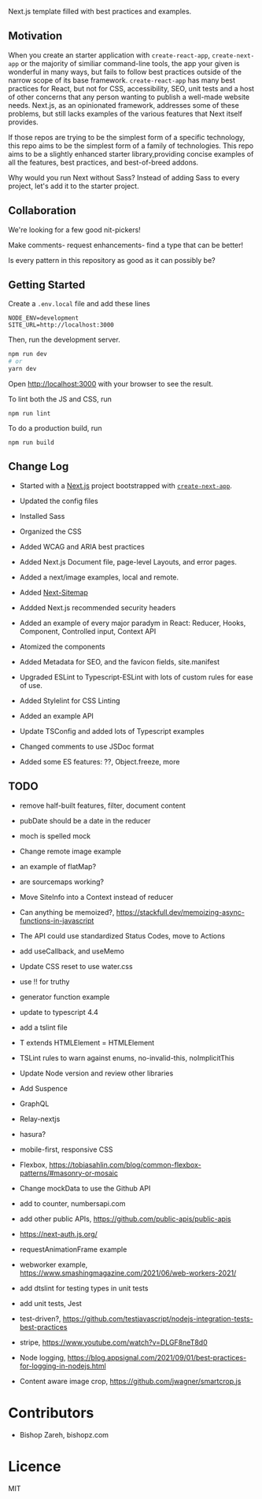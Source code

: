 
Next.js template filled with best practices and examples.

## Motivation

When you create an starter application with `create-react-app`, `create-next-app` or the majority of similiar command-line tools, the app your given is wonderful in many ways, but fails to follow best practices outside of the narrow scope of its base framework. `create-react-app` has many best practices for React, but not for CSS, accessibility, SEO, unit tests and a host of other concerns that any person wanting to publish a well-made website needs. Next.js, as an opinionated framework, addresses some of these problems, but still lacks examples of the various features that Next itself provides.

If those repos are trying to be the simplest form of a specific technology, this repo aims to be the simplest form of a family of technologies. This repo aims to be a slightly enhanced starter library,providing concise examples of all the features, best practices, and best-of-breed addons.

Why would you run Next without Sass? Instead of adding Sass to every project, let's add it to the starter project.


## Collaboration

We're looking for a few good nit-pickers!

Make comments- request enhancements- find a type that can be better!

Is every pattern in this repository as good as it can possibly be?

## Getting Started

Create a `.env.local` file and add these lines

```
NODE_ENV=development
SITE_URL=http://localhost:3000
```

Then, run the development server.

```bash
npm run dev
# or
yarn dev
```

Open [http://localhost:3000](http://localhost:3000) with your browser to see the result.

To lint both the JS and CSS, run

```
npm run lint
```

To do a production build, run

```
npm run build
```



## Change Log

+ Started with a [Next.js](https://nextjs.org/) project bootstrapped with [`create-next-app`](https://github.com/vercel/next.js/tree/canary/packages/create-next-app).

+ Updated the config files

+ Installed Sass
+ Organized the CSS
+ Added WCAG and ARIA best practices

+ Added Next.js Document file, page-level Layouts, and error pages.
+ Added a next/image examples, local and remote.
+ Added [Next-Sitemap](https://www.npmjs.com/package/next-sitemap)
+ Addded Next.js recommended security headers

+ Added an example of every major paradym in React: Reducer, Hooks, Component, Controlled input, Context API
+ Atomized the components

+ Added Metadata for SEO, and the favicon fields, site.manifest

+ Upgraded ESLint to Typescript-ESLint with lots of custom rules for ease of use.
+ Added Stylelint for CSS Linting

+ Added an example API

+ Update TSConfig and added lots of Typescript examples

+ Changed comments to use JSDoc format
+ Added some ES features: ??, Object.freeze, more


## TODO

+ remove half-built features, filter, document content
+ pubDate should be a date in the reducer
+ moch is spelled mock
+ Change remote image example
+ an example of flatMap?
+ are sourcemaps working?
+ Move SiteInfo into a Context instead of reducer
+ Can anything be memoized?, https://stackfull.dev/memoizing-async-functions-in-javascript
+ The API could use standardized Status Codes, move to Actions

+ add useCallback, and useMemo
+ Update CSS reset to use water.css
+ use !! for truthy
+ generator function example

+ update to typescript 4.4
+ add a tslint file
+ T extends HTMLElement = HTMLElement
+ TSLint rules to warn against enums, no-invalid-this, noImplicitThis

+ Update Node version and review other libraries

+ Add Suspence

+ GraphQL
+ Relay-nextjs
+ hasura?

+ mobile-first, responsive CSS
+ Flexbox, https://tobiasahlin.com/blog/common-flexbox-patterns/#masonry-or-mosaic

+ Change mockData to use the Github API
+ add to counter, numbersapi.com
+ add other public APIs, https://github.com/public-apis/public-apis

+ https://next-auth.js.org/

+ requestAnimationFrame example
+ webworker example, https://www.smashingmagazine.com/2021/06/web-workers-2021/

+ add dtslint for testing types in unit tests

+ add unit tests, Jest
+ test-driven?, https://github.com/testjavascript/nodejs-integration-tests-best-practices

+ stripe, https://www.youtube.com/watch?v=DLGF8neT8d0

+ Node logging, https://blog.appsignal.com/2021/09/01/best-practices-for-logging-in-nodejs.html

+ Content aware image crop, https://github.com/jwagner/smartcrop.js

# Contributors

+ Bishop Zareh, bishopz.com

# Licence

MIT

